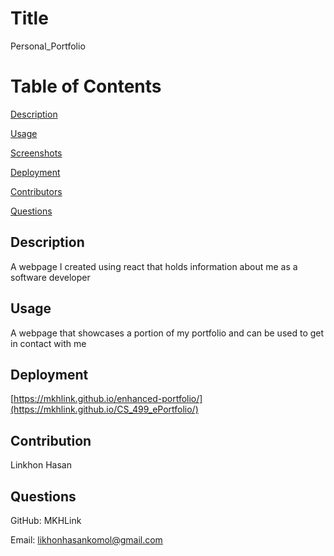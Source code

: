 # Title
Personal_Portfolio

# Table of Contents
[Description](#description)

[Usage](#usage)

[Screenshots](#screenshots)

[Deployment](#deploymet)

[Contributors](#contributors)

[Questions](#questions)

## Description
A webpage I created using react that holds information about me as a software developer

## Usage
A webpage that showcases a portion of my portfolio and can be used to get in contact with me

## Deployment
[https://mkhlink.github.io/enhanced-portfolio/](https://mkhlink.github.io/CS_499_ePortfolio/)

## Contribution
Linkhon Hasan

## Questions
GitHub: MKHLink

Email: likhonhasankomol@gmail.com
    
